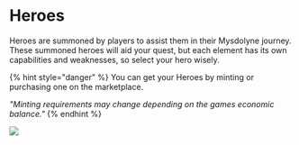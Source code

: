 # Heroes

Heroes are summoned by players to assist them in their Mysdolyne journey. These summoned heroes will aid your quest, but each element has its own capabilities and weaknesses, so select your hero wisely.

{% hint style="danger" %}
You can get your Heroes by minting or purchasing one on the marketplace.

_"Minting requirements may change depending on the games economic balance."_
{% endhint %}

![](../../../.gitbook/assets/271983240\_1461717624246931\_2705758135915237104\_n.png)
